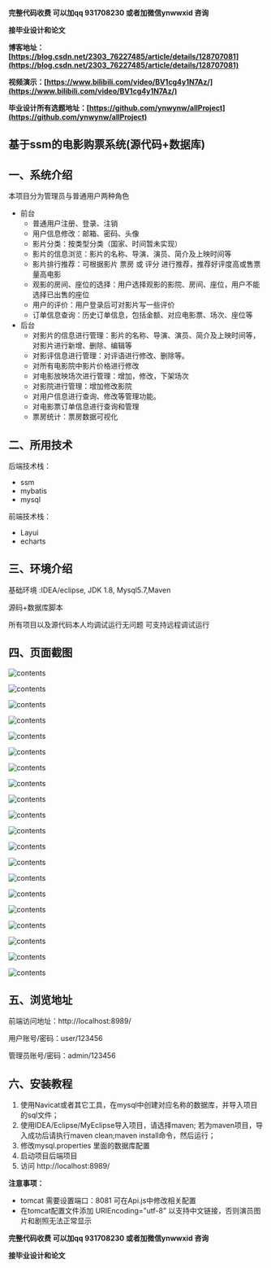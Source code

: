**完整代码收费  可以加qq 931708230 或者加微信ynwwxid 咨询**

**接毕业设计和论文**

**博客地址：[https://blog.csdn.net/2303_76227485/article/details/128707081](https://blog.csdn.net/2303_76227485/article/details/128707081)**

**视频演示：[https://www.bilibili.com/video/BV1cg4y1N7Az/](https://www.bilibili.com/video/BV1cg4y1N7Az/)**

**毕业设计所有选题地址：[https://github.com/ynwynw/allProject](https://github.com/ynwynw/allProject)**

## 基于ssm的电影购票系统(源代码+数据库)

## 一、系统介绍
本项目分为管理员与普通用户两种角色

- 前台
    - 普通用户注册、登录、注销
    - 用户信息修改：邮箱、密码、头像
    - 影片分类：按类型分类（国家、时间暂未实现）
    - 影片的信息浏览：影片的名称、导演、演员、简介及上映时间等
    - 影片排行推荐：可根据影片 票房 或 评分 进行推荐，推荐好评度高或售票量高电影
    - 观影的房间、座位的选择：用户选择观影的影院、房间、座位，用户不能选择已出售的座位
    - 用户的评价：用户登录后可对影片写一些评价
    - 订单信息查询：历史订单信息，包括金额、对应电影票、场次、座位等
- 后台
    - 对影片的信息进行管理：影片的名称、导演、演员、简介及上映时间等，对影片进行新增、删除、编辑等
    - 对影评信息进行管理：对评语进行修改、删除等。
    - 对所有电影院中影片价格进行修改
    - 对电影放映场次进行管理：增加，修改，下架场次
    - 对影院进行管理：增加修改影院
    - 对用户信息进行查询、修改等管理功能。
    - 对电影票订单信息进行查询和管理
    - 票房统计：票房数据可视化

## 二、所用技术

后端技术栈：

- ssm
- mybatis
- mysql

前端技术栈：

- Layui
- echarts


## 三、环境介绍

基础环境 :IDEA/eclipse, JDK 1.8, Mysql5.7,Maven

源码+数据库脚本

所有项目以及源代码本人均调试运行无问题 可支持远程调试运行

## 四、页面截图

![contents](./picture/picture1.png)

![contents](./picture/picture2.png)

![contents](./picture/picture3.png)

![contents](./picture/picture4.png)

![contents](./picture/picture5.png)

![contents](./picture/picture6.png)

![contents](./picture/picture7.png)

![contents](./picture/picture8.png)

![contents](./picture/picture9.png)

![contents](./picture/picture10.png)

![contents](./picture/picture11.png)

![contents](./picture/picture12.png)

![contents](./picture/picture13.png)

![contents](./picture/picture14.png)

![contents](./picture/picture15.png)

![contents](./picture/picture16.png)

![contents](./picture/picture17.png)

![contents](./picture/picture18.png)

![contents](./picture/picture19.png)

![contents](./picture/picture20.png)


## 五、浏览地址

前端访问地址：http://localhost:8989/

用户账号/密码：user/123456

管理员账号/密码：admin/123456  

## 六、安装教程

1. 使用Navicat或者其它工具，在mysql中创建对应名称的数据库，并导入项目的sql文件；
2. 使用IDEA/Eclipse/MyEclipse导入项目，请选择maven; 若为maven项目，导入成功后请执行maven clean;maven install命令，然后运行；
3. 修改mysql.properties 里面的数据库配置
4. 启动项目后端项目 
5. 访问  http://localhost:8989/

**注意事项：**
- tomcat 需要设置端口：8081 可在Api.js中修改相关配置
- 在tomcat配置文件添加 URIEncoding="utf-8" 以支持中文链接，否则演员图片和剧照无法正常显示

**完整代码收费  可以加qq 931708230 或者加微信ynwwxid 咨询**

**接毕业设计和论文**





